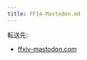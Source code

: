 ```yaml
---
title: FF14-Mastodon.md
---
```

<div>

転送先:

-   [ffxiv-mastodon.com](/Ffxiv-mastodon.com "Ffxiv-mastodon.com")

</div>

<div>

</div>
